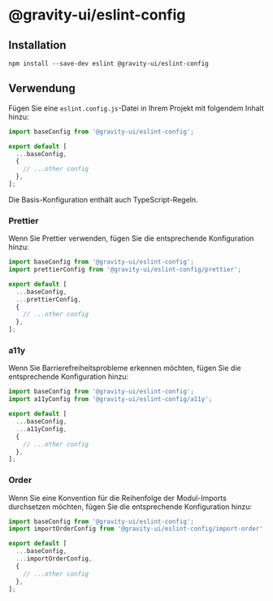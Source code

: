 # @gravity-ui/eslint-config

## Installation

```
npm install --save-dev eslint @gravity-ui/eslint-config
```

## Verwendung

Fügen Sie eine `eslint.config.js`-Datei in Ihrem Projekt mit folgendem Inhalt hinzu:

```js
import baseConfig from '@gravity-ui/eslint-config';

export default [
  ...baseConfig,
  {
    // ...other config
  },
];
```

Die Basis-Konfiguration enthält auch TypeScript-Regeln.

### Prettier

Wenn Sie Prettier verwenden, fügen Sie die entsprechende Konfiguration hinzu:

```js
import baseConfig from '@gravity-ui/eslint-config';
import prettierConfig from '@gravity-ui/eslint-config/prettier';

export default [
  ...baseConfig,
  ...prettierConfig,
  {
    // ...other config
  },
];
```

### a11y

Wenn Sie Barrierefreiheitsprobleme erkennen möchten, fügen Sie die entsprechende Konfiguration hinzu:

```js
import baseConfig from '@gravity-ui/eslint-config';
import a11yConfig from '@gravity-ui/eslint-config/a11y';

export default [
  ...baseConfig,
  ...a11yConfig,
  {
    // ...other config
  },
];
```

### Order

Wenn Sie eine Konvention für die Reihenfolge der Modul-Imports durchsetzen möchten, fügen Sie die entsprechende Konfiguration hinzu:

```js
import baseConfig from '@gravity-ui/eslint-config';
import importOrderConfig from '@gravity-ui/eslint-config/import-order';

export default [
  ...baseConfig,
  ...importOrderConfig,
  {
    // ...other config
  },
];
```